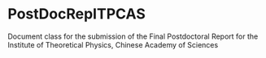 # PostDocRepITPCAS
Document class for the submission of the Final Postdoctoral Report for the Institute of Theoretical Physics, Chinese Academy of Sciences
